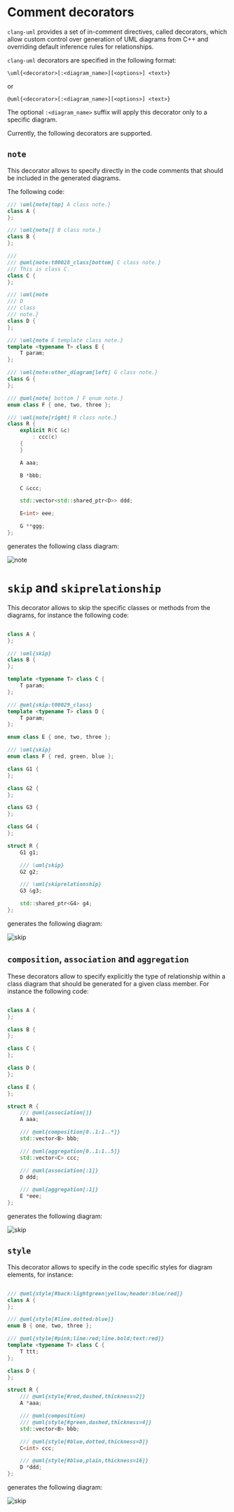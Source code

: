 # Comment decorators

`clang-uml` provides a set of in-comment directives, called decorators, which allow custom control over
generation of UML diagrams from C++ and overriding default inference rules for relationships.

`clang-uml` decorators are specified in the following format:

```
\uml{<decorator>[:<diagram_name>][<options>] <text>}
```

or
```
@uml{<decorator>[:<diagram_name>][<options>] <text>}
```

The optional `:<diagram_name>` suffix will apply this decorator only to a specific diagram.

Currently, the following decorators are supported.

## `note`

This decorator allows to specify directly in the code comments that should be included in the generated diagrams.

The following code:
```cpp
/// \uml{note[top] A class note.}
class A {
};

/// \uml{note[] B class note.}
class B {
};

///
/// @uml{note:t00028_class[bottom] C class note.}
/// This is class C.
class C {
};

/// \uml{note
/// D
/// class
/// note.}
class D {
};

/// \uml{note E template class note.}
template <typename T> class E {
    T param;
};

/// \uml{note:other_diagram[left] G class note.}
class G {
};

/// @uml{note[ bottom ] F enum note.}
enum class F { one, two, three };

/// \uml{note[right] R class note.}
class R {
    explicit R(C &c)
        : ccc(c)
    {
    }

    A aaa;

    B *bbb;

    C &ccc;

    std::vector<std::shared_ptr<D>> ddd;

    E<int> eee;

    G **ggg;
};
```

generates the following class diagram:

![note](./test_cases/t00028_class.svg)

# `skip` and `skiprelationship`
This decorator allows to skip the specific classes or methods from the diagrams, for instance the following code:
```cpp

class A {
};

/// \uml{skip}
class B {
};

template <typename T> class C {
    T param;
};

/// @uml{skip:t00029_class}
template <typename T> class D {
    T param;
};

enum class E { one, two, three };

/// \uml{skip}
enum class F { red, green, blue };

class G1 {
};

class G2 {
};

class G3 {
};

class G4 {
};

struct R {
    G1 g1;

    /// \uml{skip}
    G2 g2;

    /// \uml{skiprelationship}
    G3 &g3;

    std::shared_ptr<G4> g4;
};
```

generates the following diagram:

![skip](./test_cases/t00029_class.svg)

## `composition`, `association` and `aggregation`

These decorators allow to specify explicitly the type of relationship within a class diagram that should be
generated for a given class member. For instance the following code:

```cpp

class A {
};

class B {
};

class C {
};

class D {
};

class E {
};

struct R {
    /// @uml{association[]}
    A aaa;

    /// @uml{composition[0..1:1..*]}
    std::vector<B> bbb;

    /// @uml{aggregation[0..1:1..5]}
    std::vector<C> ccc;

    /// @uml{association[:1]}
    D ddd;

    /// @uml{aggregation[:1]}
    E *eee;
};
```

generates the following diagram:

![skip](./test_cases/t00030_class.svg)


## `style`
This decorator allows to specify in the code specific styles for diagram elements, for instance:

```cpp

/// @uml{style[#back:lightgreen|yellow;header:blue/red]}
class A {
};

/// @uml{style[#line.dotted:blue]}
enum B { one, two, three };

/// @uml{style[#pink;line:red;line.bold;text:red]}
template <typename T> class C {
    T ttt;
};

class D {
};

struct R {
    /// @uml{style[#red,dashed,thickness=2]}
    A *aaa;

    /// @uml{composition}
    /// @uml{style[#green,dashed,thickness=4]}
    std::vector<B> bbb;

    /// @uml{style[#blue,dotted,thickness=8]}
    C<int> ccc;

    /// @uml{style[#blue,plain,thickness=16]}
    D *ddd;
};
```

generates the following diagram:

![skip](./test_cases/t00031_class.svg)
